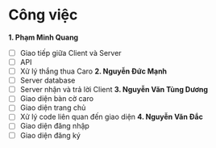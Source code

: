 # Công việc
**1. Phạm Minh Quang**
- [ ] Giao tiếp giữa Client và Server
- [ ] API
- [ ] Xử lý thắng thua Caro
**2. Nguyễn Đức Mạnh**
- [ ] Server database
- [ ] Server nhận và trả lời Client
**3. Nguyễn Văn Tùng Dương**
- [ ] Giao diện bàn cờ caro
- [ ] Giao diện trang chủ
- [ ] Xử lý code liên quan đến giao diện
**4. Nguyễn Văn Đắc**
- [ ] Giao diện đăng nhập
- [ ] Giao diện đăng ký
